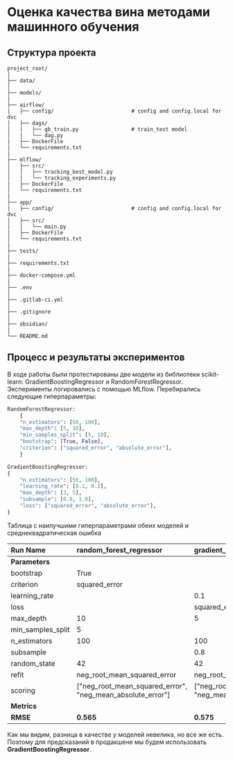 # Оценка качества вина методами машинного обучения

## Структура проекта

```plaintext
project_root/
│
├── data/
│
├── models/
|
├── airflow/
|   ├── config/                         # config and config.local for dvc
│   ├── dags/
|   |   ├── gb_train.py                 # train_test model
│   |   └── dag.py
|   ├── DockerFile
│   └── requirements.txt
|
├── mlflow/
│   ├── src/
│   │   ├── tracking_best_model.py
│   |   └── tracking_experiments.py
|   ├── DockerFile
│   └── requirements.txt
|
├── app/
|   ├── config/                         # config and config.local for dvc
│   ├── src/
│   |   └── main.py
|   ├── DockerFile
│   └── requirements.txt
|
├── tests/
|
├── requirements.txt
|
├── docker-compose.yml
|
├── .env
│
├── .gitlab-ci.yml
│
├── .gitignore
│
├── obsidian/
|
└── README.md
```

## Процесс и результаты экспериментов

В ходе работы были протестированы две модели из библиотеки scikit-learn: GradientBoostingRegressor и RandomForestRegressor. Эксперименты логировались с помощью MLflow. Перебирались следующие гиперпараметры:

```python
RandomForestRegressor:
    {
    "n_estimators": [50, 100],
    "max_depth": [5, 10],
    "min_samples_split": [5, 10],
    "bootstrap": [True, False],
    "criterion": ["squared_error", "absolute_error"],
    }
```

```python
GradientBoostingRegressor:
{
    "n_estimators": [50, 100],
    "learning_rate": [0.1, 0.2],
    "max_depth": [3, 5],
    "subsample": [0.8, 1.0],
    "loss": ["squared_error", "absolute_error"],
}
```

Таблица с наилучшими гиперпараметрами обеих моделей и среднеквадратическая ошибка

| **Run Name**      | random_forest_regressor                                    | gradient_boosting_regressor                                |
| :---------------- | :--------------------------------------------------------- | :--------------------------------------------------------- |
| **Parameters**    |                                                            |                                                            |
| bootstrap         | True                                                       |                                                            |
| criterion         | squared_error                                              |                                                            |
| learning_rate     |                                                            | 0.1                                                        |
| loss              |                                                            | squared_error                                              |
| max_depth         | 10                                                         | 5                                                          |
| min_samples_split | 5                                                          |                                                            |
| n_estimators      | 100                                                        | 100                                                        |
| subsample         |                                                            | 0.8                                                        |
| random_state      | 42                                                         | 42                                                         |
| refit             | neg_root_mean_squared_error                                | neg_root_mean_squared_error                                |
| scoring           | ["neg_root_mean_squared_error", "neg_mean_absolute_error"] | ["neg_root_mean_squared_error", "neg_mean_absolute_error"] |
| **Metrics**       |                                                            |                                                            |
| **RMSE**          | **0.565**                                                  | **0.575**                                                  |

Как мы видим, разница в качестве у моделей невелика, но все же есть. Поэтому для предсказаний в продакшене мы будем использовать **GradientBoostingRegressor**.

